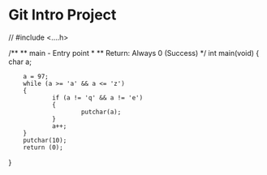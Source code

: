 # Git Intro Project

// #include <....h>

/**
 ** main - Entry point
 *
 ** Return: Always 0 (Success)
 */
int main(void)
{
        char a;

        a = 97;
        while (a >= 'a' && a <= 'z')
        {
                if (a != 'q' && a != 'e')
                {
                        putchar(a);
                }
                a++;
        }
        putchar(10);
        return (0);
}
